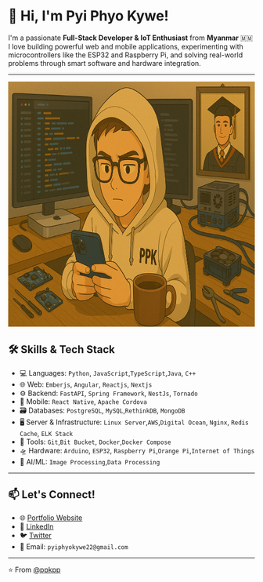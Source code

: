 

# 👋 Hi, I'm Pyi Phyo Kywe!

I'm a passionate **Full-Stack Developer & IoT Enthusiast** from **Myanmar** 🇲🇲<br>
I love building powerful web and mobile applications, experimenting with microcontrollers like the ESP32 and Raspberry Pi, and solving real-world problems through smart software and hardware integration.

---

<img src="assets/profile.png" height="500">

## 🛠️ Skills & Tech Stack

- 💻 Languages: `Python`, `JavaScript`,`TypeScript`,`Java`, `C++`
- 🌐 Web: `Emberjs`, `Angular`, `Reactjs`, `Nextjs`
- ⚙️ Backend: `FastAPI`, `Spring Framework`, `NestJs`, `Tornado`
- 📱 Mobile: `React Native`, `Apache Cordova`
- 🗃️ Databases:  `PostgreSQL`, `MySQL`,`RethinkDB`, `MongoDB`
- 🖥️ Server & Infrastructure: `Linux Server`,`AWS`,`Digital Ocean`, `Nginx`, `Redis Cache`, `ELK Stack`
- 🔧 Tools: `Git`,`Bit Bucket`, `Docker`,`Docker Compose`
- 🛸 Hardware: `Arduino`, `ESP32`, `Raspberry Pi`,`Orange Pi`,`Internet of Things`
- 🧠 AI/ML: `Image Processing`,`Data Processing`


---

## 📫 Let's Connect!

- 🌐 [Portfolio Website](https://pyiphyokywe.com)
- 💼 [LinkedIn](https://www.linkedin.com/in/mg-pyi-phyo-kywe-80130b175)
- 🐦 [Twitter](https://twitter.com/yourhandle)
- 📧 Email: `pyiphyokywe22@gmail.com`


---

⭐️ From [@ppkpp](https://github.com/ppkpp)
